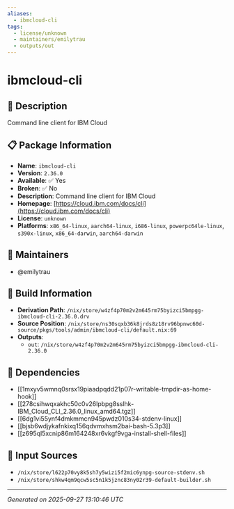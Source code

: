 ```yaml
---
aliases:
  - ibmcloud-cli
tags:
  - license/unknown
  - maintainers/emilytrau
  - outputs/out
---
```


# ibmcloud-cli

## 📝 Description

Command line client for IBM Cloud

## 📋 Package Information

- **Name**: `ibmcloud-cli`
- **Version**: `2.36.0`
- **Available**: ✅ Yes
- **Broken**: ✅ No
- **Description**: Command line client for IBM Cloud
- **Homepage**: [https://cloud.ibm.com/docs/cli](https://cloud.ibm.com/docs/cli)
- **License**: `unknown`
- **Platforms**: `x86_64-linux`, `aarch64-linux`, `i686-linux`, `powerpc64le-linux`, `s390x-linux`, `x86_64-darwin`, `aarch64-darwin`
## 👥 Maintainers

- @emilytrau


## 🔧 Build Information

- **Derivation Path**: `/nix/store/w4zf4p70m2v2m645rm75byizci5bmpgg-ibmcloud-cli-2.36.0.drv`
- **Source Position**: `/nix/store/ns30sqxb36k8jrds8z18rv96bpnwc60d-source/pkgs/tools/admin/ibmcloud-cli/default.nix:69`
- **Outputs**:
  - `out`:  `/nix/store/w4zf4p70m2v2m645rm75byizci5bmpgg-ibmcloud-cli-2.36.0`

## 🔗 Dependencies

- [[1mxyv5wmnq0srsx19piaadpqdd21p07r-writable-tmpdir-as-home-hook]]
- [[278csihwqxakhc50c0v26lpbpg8sslhk-IBM_Cloud_CLI_2.36.0_linux_amd64.tgz]]
- [[6dg1vi55ynf4dmkmmcn945pwdz010s34-stdenv-linux]]
- [[bjsb6wdjykafnkixq156qdvmxhsm2bai-bash-5.3p3]]
- [[z695ql5xcnip86m164248xr6vkgf9vga-install-shell-files]]

## 📁 Input Sources

- `/nix/store/l622p70vy8k5sh7y5wizi5f2mic6ynpg-source-stdenv.sh`
- `/nix/store/shkw4qm9qcw5sc5n1k5jznc83ny02r39-default-builder.sh`

---
*Generated on 2025-09-27 13:10:46 UTC*
